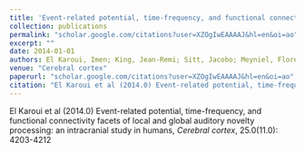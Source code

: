 ```yaml
---
title: 'Event-related potential, time-frequency, and functional connectivity facets of local and global auditory novelty processing: an intracranial study in humans'
collection: publications
permalink: "scholar.google.com/citations?user=XZOgIwEAAAAJ&hl=en&oi=ao"
excerpt: ""
date: 2014-01-01
authors: El Karoui, Imen; King, Jean-Remi; Sitt, Jacobo; Meyniel, Florent; Van Gaal, Simon; Hasboun, Dominique; Adam, Claude; Navarro, Vincent; Baulac, Michel; Dehaene, Stanislas; 
venue: "Cerebral cortex"
paperurl: "scholar.google.com/citations?user=XZOgIwEAAAAJ&hl=en&oi=ao"
citation: "El Karoui et al (2014.0) Event-related potential, time-frequency, and functional connectivity facets of local and global auditory novelty processing: an intracranial study in humans, <i>Cerebral cortex</i>, 25.0(11.0): 4203-4212"
---
```

El Karoui et al (2014.0) Event-related potential, time-frequency, and functional connectivity facets of local and global auditory novelty processing: an intracranial study in humans, <i>Cerebral cortex</i>, 25.0(11.0): 4203-4212
